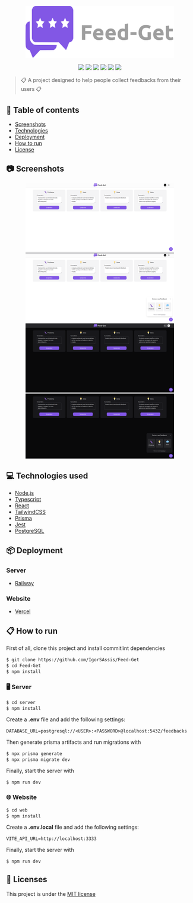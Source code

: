 <p align="center">
  <img src="https://github.com/IgorSAssis/Feed-Get/blob/main/.github/logo.svg" width="400" />
</p>

<p align="center">
  <img src="https://img.shields.io/badge/NLW-Letmeask-%23835afd" />
  <img src="https://img.shields.io/github/commit-activity/m/IgorSAssis/Feed-Get?color=835afd" />
  <img src="https://img.shields.io/github/last-commit/IgorSAssis/Feed-Get?color=835afd"></img> 
  <img src="https://img.shields.io/github/languages/top/IgorSAssis/Feed-Get?color=774DD6&logo=Typescript&logoColor=blue"></img>
  <img src="https://img.shields.io/github/repo-size/IgorSAssis/Feed-Get?color=774DD6"></img>
  <img src="https://img.shields.io/github/license/IgorSAssis/Feed-Get?color=774DD6"></img>
</p>

> :clipboard: A project designed to help people collect feedbacks from their users :clipboard:

## :pushpin: Table of contents
* [Screenshots](#Screenshots)
* [Technologies](#Technologies)
* [Deployment](#Deployment)
* [How to run](#HowToRun)
* [License](#License)

<a name="Screenshots" />

## :camera: Screenshots

<p align="center">
  <a href="https://github.com/IgorSAssis/Feed-Get/blob/main/.github/home-light-theme.png">
    <img src="https://github.com/IgorSAssis/Feed-Get/blob/main/.github/home-light-theme.png" width="400"/>
  </a>
  <a href="https://github.com/IgorSAssis/Feed-Get/blob/main/.github/feedback-form-light.png">
    <img src="https://github.com/IgorSAssis/Feed-Get/blob/main/.github/feedback-form-light.png" width="400"/>
  </a>
    <a href="https://github.com/IgorSAssis/Feed-Get/blob/main/.github/home-dark-theme.png">
    <img src="https://github.com/IgorSAssis/Feed-Get/blob/main/.github/home-dark-theme.png" width="400"/>
  </a>
  <a href="https://github.com/IgorSAssis/Feed-Get/blob/main/.github/feedback-form-dark.png">
    <img src="https://github.com/IgorSAssis/Feed-Get/blob/main/.github/feedback-form-dark.png" width="400"/>
  </a>
</p>

<a name="Technologies" />

## :computer: Technologies used
* [Node.js](https://nodejs.org/en/)
* [Typescript](https://www.typescriptlang.org/)
* [React](https://reactjs.org/)
* [TailwindCSS](https://tailwindcss.com/)
* [Prisma](https://www.prisma.io/)
* [Jest](https://jestjs.io/pt-BR/)
* [PostgreSQL](https://www.postgresql.org/)

<a name="Deployment" />

## :package: Deployment
### Server
* [Railway](https://railway.app/)

### Website
* [Vercel](https://vercel.com/)

<a name="HowToRun" />

## 📋 How to run

First of all, clone this project and install commitlint dependencies
```shell
$ git clone https://github.com/IgorSAssis/Feed-Get
$ cd Feed-Get
$ npm install
```

### 🖥 Server
```shell
$ cd server
$ npm install
```
Create a **.env** file and add the following settings:
```shell
DATABASE_URL=postgresql://<USER>:<PASSWORD>@localhost:5432/feedbacks
```
Then generate prisma artifacts and run migrations with
```shell
$ npx prisma generate
$ npx prisma migrate dev
```
Finally, start the server with
```shell
$ npm run dev
```

### 🌐 Website
```shell
$ cd web
$ npm install
```

Create a **.env.local** file and add the following settings:
```shell
VITE_API_URL=http://localhost:3333
```

Finally, start the server with
```shell
$ npm run dev
```

<a name="License" />

## :page_facing_up: Licenses
This project is under the  [MIT license](https://github.com/IgorSAssis/Feed-Get/blob/master/LICENSE)
